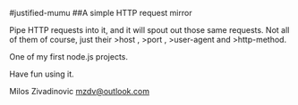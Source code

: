 #justified-mumu
##A simple HTTP request mirror

Pipe HTTP requests into it, and it will spout out those same requests.
Not all of them of course, just their >host , >port , >user-agent and >http-method.

One of my first node.js projects.

Have fun using it.

Milos Zivadinovic <mzdv@outlook.com>